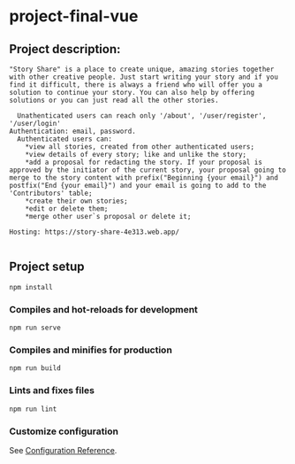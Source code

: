 # project-final-vue

## Project description:
```
"Story Share" is a place to create unique, amazing stories together with other creative people. Just start writing your story and if you find it difficult, there is always a friend who will offer you a solution to continue your story. You can also help by offering solutions or you can just read all the other stories.

  Unathenticated users can reach only '/about', '/user/register', '/user/login' 
Authentication: email, password. 
  Authenticated users can:
    *view all stories, created from other authenticated users;
    *view details of every story; like and unlike the story; 
    *add a proposal for redacting the story. If your proposal is approved by the initiator of the current story, your proposal going to merge to the story content with prefix("Beginning {your email}") and postfix("End {your email}") and your email is going to add to the 'Contributors' table;
    *create their own stories; 
    *edit or delete them;
    *merge other user`s proposal or delete it; 

Hosting: https://story-share-4e313.web.app/
  
```

## Project setup
```
npm install
```

### Compiles and hot-reloads for development
```
npm run serve
```

### Compiles and minifies for production
```
npm run build
```

### Lints and fixes files
```
npm run lint
```

### Customize configuration
See [Configuration Reference](https://cli.vuejs.org/config/).
